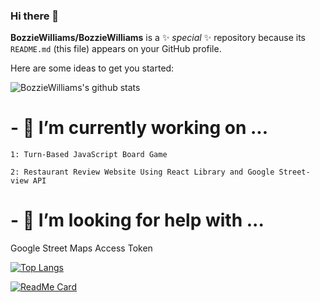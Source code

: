 ### Hi there 👋


**BozzieWilliams/BozzieWilliams** is a ✨ _special_ ✨ repository because its `README.md` (this file) appears on your GitHub profile.


Here are some ideas to get you started:

<!---[![BozzieWilliams's github stats](https://github-readme-stats.vercel.app/api?username=BozzieWilliams)](https://github.com/BozzieWilliams/github-readme-stats)!---->
![BozzieWilliams's github stats](https://github-readme-stats.vercel.app/api?username=BozzieWilliams&count_private=true&show_icons=true&theme=radical)

# - 🔭 I’m currently working on ...

    1: Turn-Based JavaScript Board Game
    
    2: Restaurant Review Website Using React Library and Google Street-view API
    
<!------ 🌱 I’m currently learning ...
- 👯 I’m looking to collaborate on ...!------->
# - 🤔 I’m looking for help with ...

Google Street Maps Access Token
<!------ 💬 Ask me about ...
- 📫 How to reach me: ...
- 😄 Pronouns: ...
- ⚡ Fun fact: ... !--------->

[![Top Langs](https://github-readme-stats.vercel.app/api/top-langs/?username=BozzieWilliams)](https://github.com/BozzieWilliams/github-readme-stats)

[![ReadMe Card](https://github-readme-stats.vercel.app/api/pin/?username=BozzieWilliams&repo=github-readme-stats)](https://github.com/BozzieWilliams/github-readme-stats)

